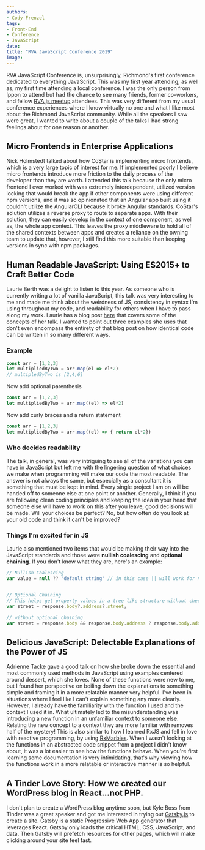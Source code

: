 ```yaml
---
authors:
- Cody Frenzel
tags:
- Front-End
- Conference
- JavaScript
date:
title: "RVA JavaScript Conference 2019"
image: 
---
```


RVA JavaScript Conference is, unsurprisingly, Richmond's first conference dedicated to everything JavaScript. This was my first year attending, as well as, my first time attending a local conference. I was the only person from Ippon to attend but had the chance to see many friends, former co-workers, and fellow [RVA.js meetup](https://www.meetup.com/rva-js/) attendees. This was very different from my usual conference experiences where I know virtually no one and what I like most about the Richmond JavaScript community. While all the speakers I saw were great, I wanted to write about a couple of the talks I had strong feelings about for one reason or another.

## **Micro Frontends in Enterprise Applications**
Nick Holmstedt talked about how CoStar is implementing micro frontends, which is a very large topic of interest for me. If implemented poorly I believe micro frontends introduce more friction to the daily process of the developer than they are worth. I attended this talk because the only micro frontend I ever worked with was extremely interdependent, utilized version locking that would break the app if other components were using different npm versions, and it was so opinionated that an Angular app built using it couldn't utilize the AngularCLI because it broke Angular standards. CoStar's solution utilizes a reverse proxy to route to separate apps. With their solution, they can easily develop in the context of one component, as well as, the whole app context. This leaves the proxy middleware to hold all of the shared contexts between apps and creates a reliance on the owning team to update that, however, I still find this more suitable than keeping versions in sync with npm packages.

## **Human Readable JavaScript: Using ES2015+ to Craft Better Code**
Laurie Berth was a delight to listen to this year. As someone who is currently writing a lot of vanilla JavaScript, this talk was very interesting to me and made me think about the weirdness of JS, consistency in syntax I'm using throughout my code, and readability for others when I have to pass along my work. Laurie has a blog post [here](https://dev.to/laurieontech/human-readable-javascript-337o) that covers some of the concepts of her talk. I wanted to point out three examples she uses that don't even encompass the entirety of that blog post on how identical code can be written in so many different ways.

### Example
``` JavaScript
const arr = [1,2,3]
let multipliedByTwo = arr.map(el => el*2)
// multipledByTwo is [2,4,6]
```
Now add optional parenthesis
``` JavaScript
const arr = [1,2,3]
let multipliedByTwo = arr.map((el) => el*2)
```
Now add curly braces and a return statement
``` JavaScript
const arr = [1,2,3]
let multipliedByTwo = arr.map((el) => { return el*2})
```

### Who decides readability
The talk, in general, was very intriguing to see all of the variations you can have in JavaScript but left me with the lingering question of what choices we make when programming will make our code the most readable. The answer is not always the same, but especially as a consultant it is something that must be kept in mind. Every single project I am on will be handed off to someone else at one point or another. Generally, I think if you are following clean coding principles and keeping the idea in your head that someone else will have to work on this after you leave, good decisions will be made. Will your choices be perfect? No, but how often do you look at your old code and think it can't be improved?

### Things I'm excited for in JS
Laurie also mentioned two items that would be making their way into the JavaScript standards and those were **nullish coalescing** and **optional chaining**. If you don't know what they are, here's an example:
``` JavaScript
// Nullish Coalescing
var value = null ?? 'default string' // in this case || will work for null/undefined, but not for falsy values like 0, '', and false


// Optional Chaining
// This helps get property values in a tree like structure without checking intermediary nodes
var street = response.body?.address?.street;

// without optional chaining
var street = response.body && response.body.address ? response.body.address.street : undefined;
```

## **Delicious JavaScript: Delectable Explanations of the Power of JS**
Adrienne Tacke gave a good talk on how she broke down the essential and most commonly used methods in JavaScript using examples centered around dessert, which she loves. None of these functions were new to me, but I found her perspective on boiling down the explanations to something simple and framing it in a more relatable manner very helpful. I've been in situations where I feel like I can't explain something any more clearly. However, I already have the familiarity with the function I used and the context I used it in. What ultimately led to the misunderstanding was introducing a new function in an unfamiliar context to someone else. Relating the new concept to a context they are more familiar with removes half of the mystery! This is also similar to how I learned RxJS and fell in love with reactive programming, by using [RxMarbles](https://rxmarbles.com/). When I wasn't looking at the functions in an abstracted code snippet from a project I didn't know about, it was a lot easier to see how the functions behave. When you're first learning some documentation is very intimidating, that's why viewing how the functions work in a more relatable or interactive manner is so helpful.

## **A Tinder Love Story: How we created our WordPress blog in React...not PHP.**
I don't plan to create a WordPress blog anytime soon, but Kyle Boss from Tinder was a great speaker and got me interested in trying out [Gatsby.js](https://www.gatsbyjs.org/) to create a site. Gatsby is a static Progressive Web App generator that leverages React. Gatsby only loads the critical HTML, CSS, JavaScript, and data. Then Gatsby will prefetch resources for other pages, which will make clicking around your site feel fast.